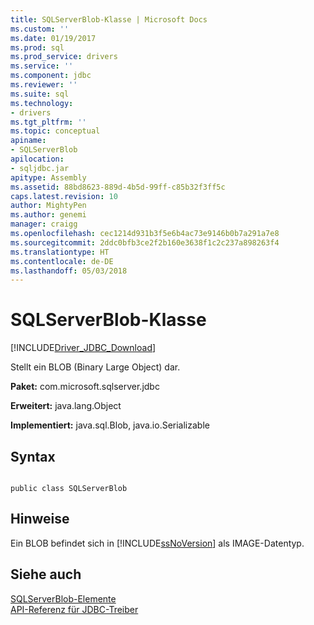 ```yaml
---
title: SQLServerBlob-Klasse | Microsoft Docs
ms.custom: ''
ms.date: 01/19/2017
ms.prod: sql
ms.prod_service: drivers
ms.service: ''
ms.component: jdbc
ms.reviewer: ''
ms.suite: sql
ms.technology:
- drivers
ms.tgt_pltfrm: ''
ms.topic: conceptual
apiname:
- SQLServerBlob
apilocation:
- sqljdbc.jar
apitype: Assembly
ms.assetid: 88bd8623-889d-4b5d-99ff-c85b32f3ff5c
caps.latest.revision: 10
author: MightyPen
ms.author: genemi
manager: craigg
ms.openlocfilehash: cec1214d931b3f5e6b4ac73e9146b0b7a291a7e8
ms.sourcegitcommit: 2ddc0bfb3ce2f2b160e3638f1c2c237a898263f4
ms.translationtype: HT
ms.contentlocale: de-DE
ms.lasthandoff: 05/03/2018
---
```

# <a name="sqlserverblob-class"></a>SQLServerBlob-Klasse
[!INCLUDE[Driver_JDBC_Download](../../../includes/driver_jdbc_download.md)]

  Stellt ein BLOB (Binary Large Object) dar.  
  
 **Paket:** com.microsoft.sqlserver.jdbc  
  
 **Erweitert:** java.lang.Object  
  
 **Implementiert:** java.sql.Blob, java.io.Serializable  
  
## <a name="syntax"></a>Syntax  
  
```  
  
public class SQLServerBlob  
```  
  
## <a name="remarks"></a>Hinweise  
 Ein BLOB befindet sich in [!INCLUDE[ssNoVersion](../../../includes/ssnoversion_md.md)] als IMAGE-Datentyp.  
  
## <a name="see-also"></a>Siehe auch  
 [SQLServerBlob-Elemente](../../../connect/jdbc/reference/sqlserverblob-members.md)   
 [API-Referenz für JDBC-Treiber](../../../connect/jdbc/reference/jdbc-driver-api-reference.md)  
  
  

